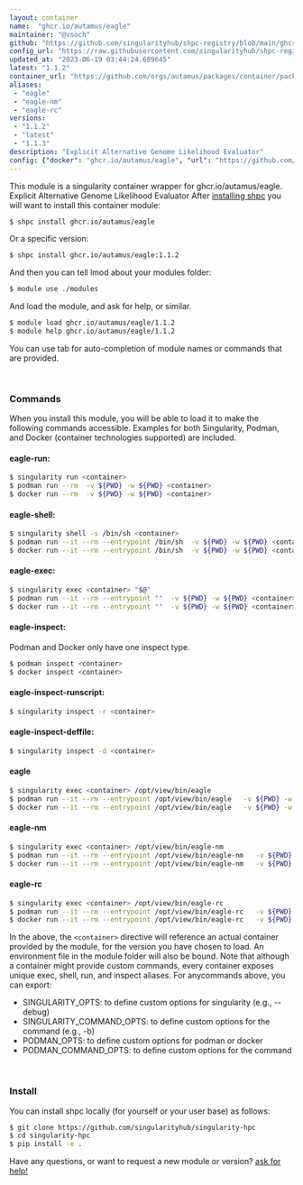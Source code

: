 ```yaml
---
layout: container
name:  "ghcr.io/autamus/eagle"
maintainer: "@vsoch"
github: "https://github.com/singularityhub/shpc-registry/blob/main/ghcr.io/autamus/eagle/container.yaml"
config_url: "https://raw.githubusercontent.com/singularityhub/shpc-registry/main/ghcr.io/autamus/eagle/container.yaml"
updated_at: "2023-06-19 03:44:24.689645"
latest: "1.1.2"
container_url: "https://github.com/orgs/autamus/packages/container/package/eagle"
aliases:
 - "eagle"
 - "eagle-nm"
 - "eagle-rc"
versions:
 - "1.1.2"
 - "latest"
 - "1.1.3"
description: "Explicit Alternative Genome Likelihood Evaluator"
config: {"docker": "ghcr.io/autamus/eagle", "url": "https://github.com/orgs/autamus/packages/container/package/eagle", "maintainer": "@vsoch", "description": "Explicit Alternative Genome Likelihood Evaluator", "latest": {"1.1.2": "sha256:852fec8c165a5a23f4cf9de32bb2d4873c04fd092ab0442aef6403a2d63da15d"}, "tags": {"1.1.2": "sha256:852fec8c165a5a23f4cf9de32bb2d4873c04fd092ab0442aef6403a2d63da15d", "latest": "sha256:dd3376b547bce29434ccef72a49c42c0dcdb116bdf255aa77d6e868f5a369e35", "1.1.3": "sha256:dd3376b547bce29434ccef72a49c42c0dcdb116bdf255aa77d6e868f5a369e35"}, "aliases": {"eagle": "/opt/view/bin/eagle", "eagle-nm": "/opt/view/bin/eagle-nm", "eagle-rc": "/opt/view/bin/eagle-rc"}}
---
```


This module is a singularity container wrapper for ghcr.io/autamus/eagle.
Explicit Alternative Genome Likelihood Evaluator
After [installing shpc](#install) you will want to install this container module:


```bash
$ shpc install ghcr.io/autamus/eagle
```

Or a specific version:

```bash
$ shpc install ghcr.io/autamus/eagle:1.1.2
```

And then you can tell lmod about your modules folder:

```bash
$ module use ./modules
```

And load the module, and ask for help, or similar.

```bash
$ module load ghcr.io/autamus/eagle/1.1.2
$ module help ghcr.io/autamus/eagle/1.1.2
```

You can use tab for auto-completion of module names or commands that are provided.

<br>

### Commands

When you install this module, you will be able to load it to make the following commands accessible.
Examples for both Singularity, Podman, and Docker (container technologies supported) are included.

#### eagle-run:

```bash
$ singularity run <container>
$ podman run --rm  -v ${PWD} -w ${PWD} <container>
$ docker run --rm  -v ${PWD} -w ${PWD} <container>
```

#### eagle-shell:

```bash
$ singularity shell -s /bin/sh <container>
$ podman run --it --rm --entrypoint /bin/sh  -v ${PWD} -w ${PWD} <container>
$ docker run --it --rm --entrypoint /bin/sh  -v ${PWD} -w ${PWD} <container>
```

#### eagle-exec:

```bash
$ singularity exec <container> "$@"
$ podman run --it --rm --entrypoint ""  -v ${PWD} -w ${PWD} <container> "$@"
$ docker run --it --rm --entrypoint ""  -v ${PWD} -w ${PWD} <container> "$@"
```

#### eagle-inspect:

Podman and Docker only have one inspect type.

```bash
$ podman inspect <container>
$ docker inspect <container>
```

#### eagle-inspect-runscript:

```bash
$ singularity inspect -r <container>
```

#### eagle-inspect-deffile:

```bash
$ singularity inspect -d <container>
```


#### eagle

```bash
$ singularity exec <container> /opt/view/bin/eagle
$ podman run --it --rm --entrypoint /opt/view/bin/eagle   -v ${PWD} -w ${PWD} <container> -c " $@"
$ docker run --it --rm --entrypoint /opt/view/bin/eagle   -v ${PWD} -w ${PWD} <container> -c " $@"
```


#### eagle-nm

```bash
$ singularity exec <container> /opt/view/bin/eagle-nm
$ podman run --it --rm --entrypoint /opt/view/bin/eagle-nm   -v ${PWD} -w ${PWD} <container> -c " $@"
$ docker run --it --rm --entrypoint /opt/view/bin/eagle-nm   -v ${PWD} -w ${PWD} <container> -c " $@"
```


#### eagle-rc

```bash
$ singularity exec <container> /opt/view/bin/eagle-rc
$ podman run --it --rm --entrypoint /opt/view/bin/eagle-rc   -v ${PWD} -w ${PWD} <container> -c " $@"
$ docker run --it --rm --entrypoint /opt/view/bin/eagle-rc   -v ${PWD} -w ${PWD} <container> -c " $@"
```



In the above, the `<container>` directive will reference an actual container provided
by the module, for the version you have chosen to load. An environment file in the
module folder will also be bound. Note that although a container
might provide custom commands, every container exposes unique exec, shell, run, and
inspect aliases. For anycommands above, you can export:

 - SINGULARITY_OPTS: to define custom options for singularity (e.g., --debug)
 - SINGULARITY_COMMAND_OPTS: to define custom options for the command (e.g., -b)
 - PODMAN_OPTS: to define custom options for podman or docker
 - PODMAN_COMMAND_OPTS: to define custom options for the command

<br>

### Install

You can install shpc locally (for yourself or your user base) as follows:

```bash
$ git clone https://github.com/singularityhub/singularity-hpc
$ cd singularity-hpc
$ pip install -e .
```

Have any questions, or want to request a new module or version? [ask for help!](https://github.com/singularityhub/singularity-hpc/issues)